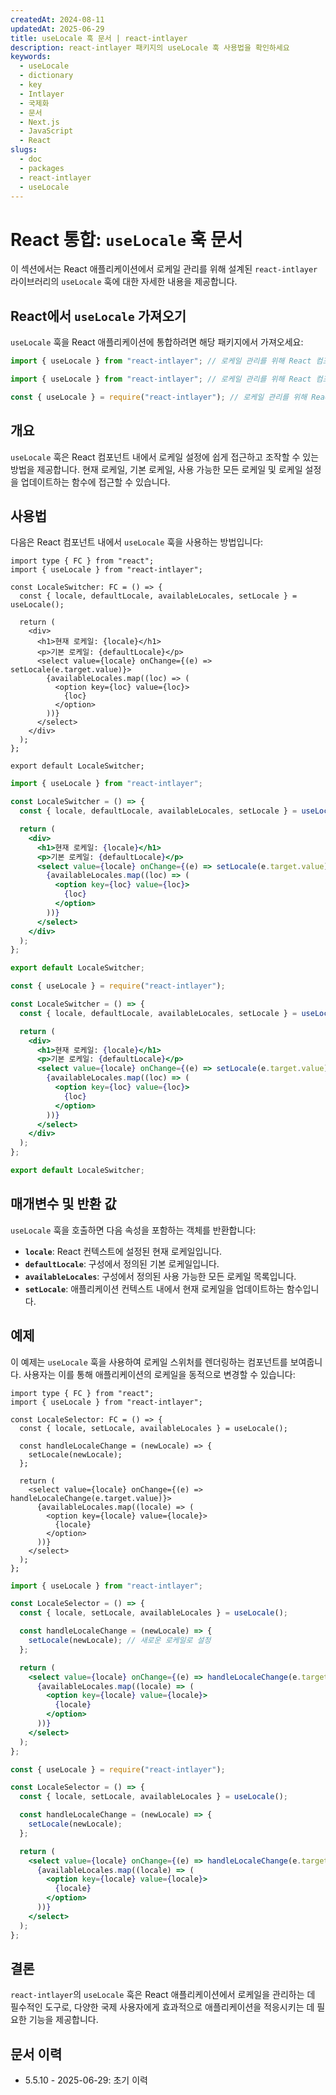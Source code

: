 ```yaml
---
createdAt: 2024-08-11
updatedAt: 2025-06-29
title: useLocale 훅 문서 | react-intlayer
description: react-intlayer 패키지의 useLocale 훅 사용법을 확인하세요
keywords:
  - useLocale
  - dictionary
  - key
  - Intlayer
  - 국제화
  - 문서
  - Next.js
  - JavaScript
  - React
slugs:
  - doc
  - packages
  - react-intlayer
  - useLocale
---
```


# React 통합: `useLocale` 훅 문서

이 섹션에서는 React 애플리케이션에서 로케일 관리를 위해 설계된 `react-intlayer` 라이브러리의 `useLocale` 훅에 대한 자세한 내용을 제공합니다.

## React에서 `useLocale` 가져오기

`useLocale` 훅을 React 애플리케이션에 통합하려면 해당 패키지에서 가져오세요:

```typescript codeFormat="typescript"
import { useLocale } from "react-intlayer"; // 로케일 관리를 위해 React 컴포넌트에서 사용
```

```javascript codeFormat="esm"
import { useLocale } from "react-intlayer"; // 로케일 관리를 위해 React 컴포넌트에서 사용
```

```javascript codeFormat="commonjs"
const { useLocale } = require("react-intlayer"); // 로케일 관리를 위해 React 컴포넌트에서 사용
```

## 개요

`useLocale` 훅은 React 컴포넌트 내에서 로케일 설정에 쉽게 접근하고 조작할 수 있는 방법을 제공합니다. 현재 로케일, 기본 로케일, 사용 가능한 모든 로케일 및 로케일 설정을 업데이트하는 함수에 접근할 수 있습니다.

## 사용법

다음은 React 컴포넌트 내에서 `useLocale` 훅을 사용하는 방법입니다:

```tsx fileName="src/components/LocaleSwitcher.tsx" codeFormat="typescript"
import type { FC } from "react";
import { useLocale } from "react-intlayer";

const LocaleSwitcher: FC = () => {
  const { locale, defaultLocale, availableLocales, setLocale } = useLocale();

  return (
    <div>
      <h1>현재 로케일: {locale}</h1>
      <p>기본 로케일: {defaultLocale}</p>
      <select value={locale} onChange={(e) => setLocale(e.target.value)}>
        {availableLocales.map((loc) => (
          <option key={loc} value={loc}>
            {loc}
          </option>
        ))}
      </select>
    </div>
  );
};

export default LocaleSwitcher;
```

```jsx fileName="src/components/LocaleSwitcher.mjx" codeFormat="esm"
import { useLocale } from "react-intlayer";

const LocaleSwitcher = () => {
  const { locale, defaultLocale, availableLocales, setLocale } = useLocale();

  return (
    <div>
      <h1>현재 로케일: {locale}</h1>
      <p>기본 로케일: {defaultLocale}</p>
      <select value={locale} onChange={(e) => setLocale(e.target.value)}>
        {availableLocales.map((loc) => (
          <option key={loc} value={loc}>
            {loc}
          </option>
        ))}
      </select>
    </div>
  );
};

export default LocaleSwitcher;
```

```jsx fileName="src/components/LocaleSwitcher.csx" codeFormat="commonjs"
const { useLocale } = require("react-intlayer");

const LocaleSwitcher = () => {
  const { locale, defaultLocale, availableLocales, setLocale } = useLocale();

  return (
    <div>
      <h1>현재 로케일: {locale}</h1>
      <p>기본 로케일: {defaultLocale}</p>
      <select value={locale} onChange={(e) => setLocale(e.target.value)}>
        {availableLocales.map((loc) => (
          <option key={loc} value={loc}>
            {loc}
          </option>
        ))}
      </select>
    </div>
  );
};

export default LocaleSwitcher;
```

## 매개변수 및 반환 값

`useLocale` 훅을 호출하면 다음 속성을 포함하는 객체를 반환합니다:

- **`locale`**: React 컨텍스트에 설정된 현재 로케일입니다.
- **`defaultLocale`**: 구성에서 정의된 기본 로케일입니다.
- **`availableLocales`**: 구성에서 정의된 사용 가능한 모든 로케일 목록입니다.
- **`setLocale`**: 애플리케이션 컨텍스트 내에서 현재 로케일을 업데이트하는 함수입니다.

## 예제

이 예제는 `useLocale` 훅을 사용하여 로케일 스위처를 렌더링하는 컴포넌트를 보여줍니다. 사용자는 이를 통해 애플리케이션의 로케일을 동적으로 변경할 수 있습니다:

```tsx fileName="src/components/LocaleSelector.tsx" codeFormat="typescript"
import type { FC } from "react";
import { useLocale } from "react-intlayer";

const LocaleSelector: FC = () => {
  const { locale, setLocale, availableLocales } = useLocale();

  const handleLocaleChange = (newLocale) => {
    setLocale(newLocale);
  };

  return (
    <select value={locale} onChange={(e) => handleLocaleChange(e.target.value)}>
      {availableLocales.map((locale) => (
        <option key={locale} value={locale}>
          {locale}
        </option>
      ))}
    </select>
  );
};
```

```jsx fileName="src/components/LocaleSelector.mjx" codeFormat="esm"
import { useLocale } from "react-intlayer";

const LocaleSelector = () => {
  const { locale, setLocale, availableLocales } = useLocale();

  const handleLocaleChange = (newLocale) => {
    setLocale(newLocale); // 새로운 로케일로 설정
  };

  return (
    <select value={locale} onChange={(e) => handleLocaleChange(e.target.value)}>
      {availableLocales.map((locale) => (
        <option key={locale} value={locale}>
          {locale}
        </option>
      ))}
    </select>
  );
};
```

```jsx fileName="src/components/LocaleSelector.csx" codeFormat="commonjs"
const { useLocale } = require("react-intlayer");

const LocaleSelector = () => {
  const { locale, setLocale, availableLocales } = useLocale();

  const handleLocaleChange = (newLocale) => {
    setLocale(newLocale);
  };

  return (
    <select value={locale} onChange={(e) => handleLocaleChange(e.target.value)}>
      {availableLocales.map((locale) => (
        <option key={locale} value={locale}>
          {locale}
        </option>
      ))}
    </select>
  );
};
```

## 결론

`react-intlayer`의 `useLocale` 훅은 React 애플리케이션에서 로케일을 관리하는 데 필수적인 도구로, 다양한 국제 사용자에게 효과적으로 애플리케이션을 적응시키는 데 필요한 기능을 제공합니다.

## 문서 이력

- 5.5.10 - 2025-06-29: 초기 이력
